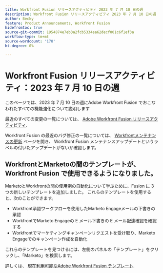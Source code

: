 ```yaml
---
title: Workfront Fusion リリースアクティビティ 2023 年 7 月 10 日の週
description: Workfront Fusion リリースアクティビティ 2023 年 7 月 10 日の週
author: Becky
feature: Product Announcements, Workfront Fusion
hidefromtoc: true
source-git-commit: 1954874e7eb3a2fcb5334ea62decf001c6f1ef3a
workflow-type: tm+mt
source-wordcount: '178'
ht-degree: 0%

---
```


# Workfront Fusion リリースアクティビティ：2023 年 7 月 10 日の週

このページでは、2023 年 7 月 10 日の週にAdobe Workfront Fusion でおこなわれたすべての機能強化について説明します

最近のすべての変更の一覧については、 [Adobe Workfront Fusion リリースアクティビティ](../../../product-announcements/product-releases/fusion-release-activity/fusion-release-activity.md).

Workfront Fusion の最近のバグ修正の一覧については、 [Workfrontメンテナンスの更新](https://experienceleague.adobe.com/docs/workfront-known-issues/releases/current-updates.html) ページを開き、 Workfront Fusion メンテナンスアップデートというラベルの付いたアップデートがないか確認します。

## WorkfrontとMarketoの間のテンプレートが、Workfront Fusion で使用できるようになりました。

MarketoとWorkfrontの間の使用例の自動化について学ぶために、Fusion に 3 つの新しいテンプレートを追加しました。 これらのテンプレートを使用すると、次のことができます。

* Workfront承認ワークフローを使用したMarketo Engageメールの下書きの承認
* WorkfrontでMarketo Engageの E メール下書きの E メール配達確認を確認する
* Workfrontでマーケティングキャンペーンリクエストを受け取り、Marketo Engageでのキャンペーン作成を自動化

これらのテンプレートを見つけるには、左側のパネルの「テンプレート」をクリックし、「Marketo」を検索します。

詳しくは、 [現在利用可能なAdobe Workfront Fusion テンプレート](/help/quicksilver/workfront-fusion/scenarios/templates/currently-available-fusion-templates.md#workfront-marketo-templates).




